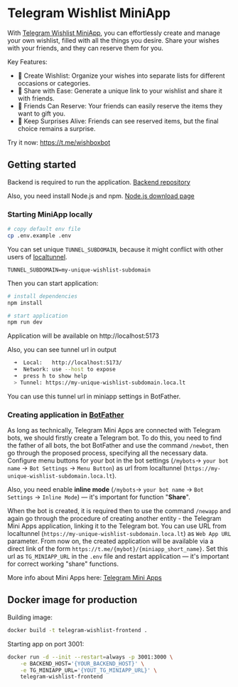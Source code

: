 # Telegram Wishlist MiniApp

With [Telegram Wishlist MiniApp](https://t.me/wishboxbot), you can effortlessly create and manage your own wishlist, filled with all the things you desire. Share your wishes with your friends, and they can reserve them for you.

Key Features:
- 📜 Create Wishlist: Organize your wishes into separate lists for different occasions or categories.
- 🔗 Share with Ease: Generate a unique link to your wishlist and share it with friends.
- 🤝 Friends Can Reserve: Your friends can easily reserve the items they want to gift you.
- 🎁 Keep Surprises Alive: Friends can see reserved items, but the final choice remains a surprise.

Try it now: https://t.me/wishboxbot

## Getting started
Backend is required to run the application. [Backend repository](https://github.com/grulex/go-wishlist)

Also, you need install Node.js and npm. [Node.js download page](https://nodejs.org/en/download/)

### Starting MiniApp locally
```bash
# copy default env file
cp .env.example .env
```
You can set unique `TUNNEL_SUBDOMAIN`, because it might conflict with other users of [localtunnel](https://theboroer.github.io/localtunnel-www/).
```dotenv
TUNNEL_SUBDOMAIN=my-unique-wishlist-subdomain
```

Then you can start application:

```bash
# install dependencies
npm install

# start application
npm run dev
```
Application will be available on http://localhost:5173

Also, you can see tunnel url in output
```bash
  ➜  Local:   http://localhost:5173/
  ➜  Network: use --host to expose
  ➜  press h to show help
  > Tunnel: https://my-unique-wishlist-subdomain.loca.lt
```
You can use this tunnel url in miniapp settings in BotFather.

### Creating application in [BotFather](https://t.me/BotFather)

As long as technically, Telegram Mini Apps are connected with Telegram bots, 
we should firstly create a Telegram bot. 
To do this, you need to find the father of all bots, the bot BotFather and use the command `/newbot`, 
then go through the proposed process, specifying all the necessary data.
Configure menu buttons for your bot in the bot settings
(`/mybots`-> `your bot name` -> `Bot Settings` -> `Menu Button`)
as url from localtunnel (`https://my-unique-wishlist-subdomain.loca.lt`). 

Also, you need enable **inline mode** (`/mybots`-> `your bot name` -> `Bot Settings` -> `Inline Mode`) 
— it's important for function "**Share**".

When the bot is created, it is required then to use the command `/newapp` 
and again go through the procedure of creating another entity - the Telegram Mini Apps application, 
linking it to the Telegram bot. You can use URL from localtunnel (`https://my-unique-wishlist-subdomain.loca.lt`) as `Web App URL` parameter.
From now on, the created application will be available via a direct link of the form `https://t.me/{mybot}/{miniapp_short_name}`.
Set this url as `TG_MINIAPP_URL` in the `.env` file and restart application — it's important for correct working "share" functions.

More info about Mini Apps here: [Telegram Mini Apps](https://core.telegram.org/bots/webapps)

## Docker image for production

Building image:
```bash
docker build -t telegram-wishlist-frontend .
```

Starting app on port 3001:
```bash
docker run -d --init --restart=always -p 3001:3000 \
    -e BACKEND_HOST='{YOUR_BACKEND_HOST}' \
    -e TG_MINIAPP_URL='{YOUT_TG_MINIAPP_URL}' \
    telegram-wishlist-frontend
```

